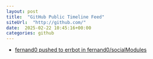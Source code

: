 ```yaml
---
layout: post
title:  "GitHub Public Timeline Feed"
siteUrl:  "http://github.com/"
date:  2025-02-22 10:45:16+00:00
categories: github
---
```

*  [fernand0 pushed to errbot in fernand0/socialModules](https://github.com/fernand0/socialModules/compare/e7ceb0374b...7f1f87e701)
